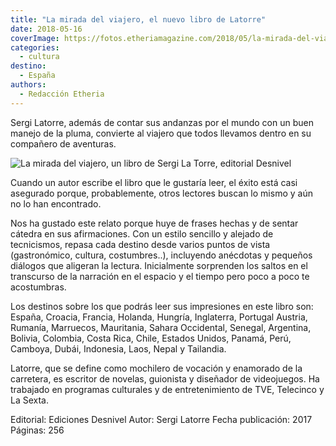```yaml
---
title: "La mirada del viajero, el nuevo libro de Latorre"
date: 2018-05-16
coverImage: https://fotos.etheriamagazine.com/2018/05/la-mirada-del-viajero.jpg
categories: 
  - cultura
destino: 
  - España
authors: 
  - Redacción Etheria
---
```


Sergi Latorre, además de contar sus andanzas por el mundo con un buen manejo de la 
pluma, convierte al viajero que todos llevamos dentro en su compañero de aventuras. 

![La mirada del viajero, un libro de Sergi La Torre, editorial Desnivel](https://fotos.etheriamagazine.com/2018/05/la-mirada-del-viajero.jpg "Un libro para grandes viajeros.")

Cuando un autor escribe el libro que le gustaría leer, el éxito está casi asegurado 
porque, probablemente, otros lectores buscan lo mismo y aún no lo han encontrado. 

Nos ha gustado este relato porque huye de frases hechas y de sentar cátedra en sus 
afirmaciones. Con un estilo sencillo y alejado de tecnicismos, repasa cada destino desde 
varios puntos de vista (gastronómico, cultura, costumbres..), incluyendo anécdotas y 
pequeños diálogos que aligeran la lectura. Inicialmente sorprenden los saltos en el 
transcurso de la narración en el espacio y el tiempo pero poco a poco te acostumbras. 

Los destinos sobre los que podrás leer sus impresiones en este libro son: España, 
Croacia, Francia, Holanda, Hungría, Inglaterra, Portugal Austria, Rumanía, Marruecos, 
Mauritania, Sahara Occidental, Senegal, Argentina, Bolivia, Colombia, Costa Rica, Chile, 
Estados Unidos, Panamá, Perú, Camboya, Dubái, Indonesia, Laos, Nepal y Tailandia. 

Latorre, que se define como mochilero de vocación y enamorado de la carretera, es 
escritor de novelas, guionista y diseñador de videojuegos. Ha trabajado en programas 
culturales y de entretenimiento de TVE, Telecinco y La Sexta. 

Editorial: Ediciones Desnivel Autor: Sergi Latorre Fecha publicación: 2017 Páginas: 256
